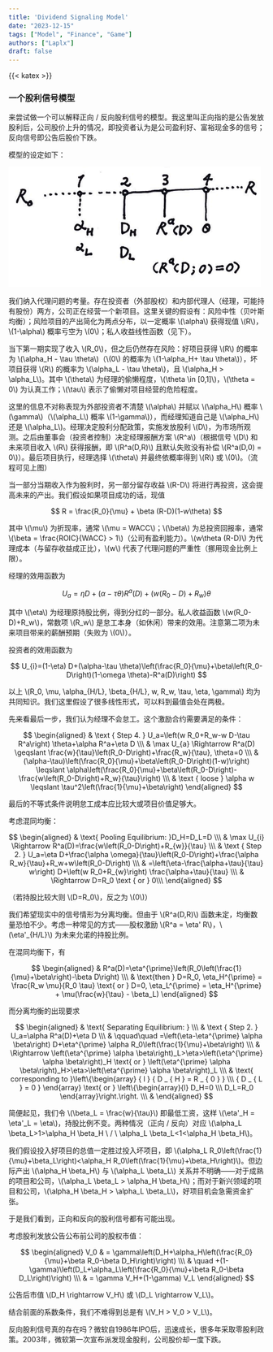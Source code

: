 ```yaml
---
title: 'Dividend Signaling Model'
date: "2023-12-15"
tags: ["Model", "Finance", "Game"]
authors: ["Laplx"]
draft: false
---
```

{{< katex >}}
### 一个股利信号模型

来尝试做一个可以解释正向 / 反向股利信号的模型。我这里叫正向指的是公告发放股利后，公司股价上升的情况，即投资者认为是公司盈利好、富裕现金多的信号；反向信号即公告后股价下跌。

模型的设定如下：

![](./23.12.15.png)

我们纳入代理问题的考量。存在投资者（外部股权）和内部代理人（经理，可能持有股份）两方，公司正在经营一个新项目。这里关键的假设有：风险中性（贝叶斯均衡）；风险项目的产出简化为两点分布，以一定概率 \\(\alpha\\) 获得现值 \\(R\\)，\\(1-\alpha\\) 概率亏空为 \\(0\\)；私人收益线性函数（见下）。

当下第一期实现了收入 \\(R_0\\)，但之后仍然存在风险：好项目获得 \\(R\\) 的概率为 \\(\alpha_H - \tau \theta\\)（\\(0\\) 的概率为 \\(1-\alpha_H+ \tau \theta\\)），坏项目获得 \\(R\\) 的概率为 \\(\alpha_L - \tau \theta\\)，且 \\(\alpha_H > \alpha_L\\)。其中 \\(\theta\\) 为经理的偷懒程度，\\(\theta \in [0,1]\\)，\\(\theta = 0\\) 为认真工作；\\(\tau\\) 表示了偷懒对项目经营的危险程度。

这里的信息不对称表现为外部投资者不清楚 \\(\alpha\\) 并赋以 \\(\alpha_H\\) 概率 \\(\gamma\\)（\\(\alpha_L\\) 概率 \\(1-\gamma\\)），而经理知道自己是 \\(\alpha_H\\) 还是 \\(\alpha_L\\)。经理决定股利分配政策，实施发放股利 \\(D\\)，为市场所观测。之后由董事会（投资者控制）决定经理报酬方案 \\(R^a\\)（根据信号 \\(D\\) 和未来项目收入 \\(R\\) 获得报酬，即 \\(R^a(D,R)\\) 且默认失败没有补偿 \\(R^a(D,0) = 0\\)）。最后项目执行，经理选择 \\(\theta\\) 并最终依概率得到 \\(R\\) 或 \\(0\\)。（流程可见上图）

当一部分当期收入作为股利时，另一部分留存收益 \\(R-D\\) 将进行再投资，这会提高未来的产出。我们假设如果项目成功的话，现值

$$
R = \frac{R_0}{\mu} + \beta (R-D)(1-w\theta)
$$

其中 \\(\mu\\) 为折现率，通常 \\(\mu = WACC\\)；\\(\beta\\) 为总投资回报率，通常 \\(\beta = \frac{ROIC}{WACC} > 1\\)（公司有盈利能力）。\\(w\theta (R-D)\\) 为代理成本（与留存收益成正比），\\(w\\) 代表了代理问题的严重性（挪用现金比例上限）。

经理的效用函数为 

$$
U_a=\eta D+(\alpha-\tau \theta) R^a(D)+ \left(w\left(R_0-D\right)+R_w\right) \theta
$$

其中 \\(\eta\\) 为经理原持股比例，得到分红的一部分。私人收益函数 \\(w(R_0-D)+R_w\\)，常数项 \\(R_w\\) 是怠工本身（如休闲）带来的效用。注意第二项为未来项目带来的薪酬预期（失败为 \\(0\\)）。

投资者的效用函数为

$$
U_{i}=(1-\eta) D+(\alpha-\tau \theta)\left(\frac{R_0}{\mu}+\beta\left(R_0-D\right)(1-\omega \theta)-R^a(D)\right)
$$

以上 \\(R_0, \mu, \alpha_{H/L}, \beta_{H/L}, w, R_w, \tau, \eta, \gamma\\) 均为共同知识。我们这里假设了很多线性形式，可以料到最值会处在两极。

先来看最后一步，我们认为经理不会怠工。这个激励合约需要满足的条件：

$$
\begin{aligned}
& \text { Step 4. } U_a=\left(w R_0+R_w-w D-\tau R^a\right) \theta+\alpha R^a+\eta D \\\
& \max U_{a} \Rightarrow R^a(D) \geqslant \frac{w}{\tau}\left(R_0-D\right)+\frac{R_w}{\tau}, \theta=0 \\\
& (\alpha-\tau)\left(\frac{R_0}{\mu}+\beta\left(R_0-D\right)(1-w)\right) \leqslant \alpha\left(\frac{R_0}{\mu}+\beta\left(R_0-D\right)-\frac{w\left(R_0-D\right)+R_w}{\tau}\right) \\\
& \text { loose } \alpha w \leqslant \tau^2\left(\frac{1}{\mu}+\beta\right)
\end{aligned}
$$

最后的不等式条件说明怠工成本应比较大或项目价值足够大。

考虑混同均衡：

$$
\begin{aligned}
& \text{ Pooling Equilibrium: }D_H=D_L=D \\\
& \max U_{i} \Rightarrow R^a(D)=\frac{w\left(R_0-D\right)+R_{w}}{\tau} \\\
& \text { Step 2. } U_a=\eta D+\frac{\alpha \omega}{\tau}\left(R_0-D\right)+\frac{\alpha R_w}{\tau}+R_w+w\left(R_0-D\right) \\\
& =\left(\eta-\frac{\alpha+\tau}{\tau} w\right) D+\left(w R_0+R_{w}\right) \frac{\alpha+\tau}{\tau} \\\
& \Rightarrow D=R_0 \text { or } 0\\\
\end{aligned}
$$

（若持股比较大则 \\(D=R_0\\)，反之为 \\(0\\)）

我们希望现实中的信号情形为分离均衡。但由于 \\(R^a(D,R)\\) 函数未定，均衡数量恐怕不少。考虑一种常见的方式——股权激励 \\(R^a = \eta' R\\)，\\(\eta'_{H/L}\\) 为未来允诺的持股比例。

在混同均衡下，有

$$
\begin{aligned}
& R^a(D)=\eta^{\prime}\left(R_0\left(\frac{1}{\mu}+\beta\right)-\beta D\right) \\\
& \text{then } D=R_0, \eta_H^{\prime} = \frac{R_w \mu}{R_0 \tau} \text{ or }  D=0, \eta_L^{\prime} = \eta_H^{\prime} + \mu(\frac{w}{\tau} - \beta_L)
\end{aligned}
$$

而分离均衡的出现要求

$$
\begin{aligned}
& \text{ Separating Equilibrium: } \\\
& \text { Step 2. } U_a=\alpha R^a(D)+\eta D \\\
& \qquad\quad =\left(\eta-\eta^{\prime} \alpha \beta\right) D+\eta^{\prime} \alpha R_0\left(\frac{1}{\mu}+\beta\right) \\\
& \Rightarrow \left(\eta^{\prime} \alpha \beta\right)_L>\eta>\left(\eta^{\prime} \alpha \beta\right)_H \text{ or } \left(\eta^{\prime} \alpha \beta\right)_H>\eta>\left(\eta^{\prime} \alpha \beta\right)_L \\\
& \text{ corresponding to }\left\{\begin{array} { l } 
{ D _ { H } = R _ { 0 } } \\\
{ D _ { L } = 0 }
\end{array} \text{ or } \left\{\begin{array}{l}
D_H=0 \\\
D_L=R_0
\end{array}\right.\right. \\\
&
\end{aligned}
$$

简便起见，我们令 \\(\beta_L = \frac{w}{\tau}\\) 即最低工资，这样 \\(\eta'_H = \eta'_L = \eta\\)，持股比例不变。两种情况（正向 / 反向）对应 \\(\alpha_L \beta_L>1>\alpha_H \beta_H \ / \ \alpha_L \beta_L<1<\alpha_H \beta_H\\)。

我们假设投入好项目的总值一定胜过投入坏项目，即 \\(\alpha_L R_0\left(\frac{1}{\mu}+\beta_L\right)<\alpha_H R_0\left(\frac{1}{\mu}+\beta_H\right)\\)。但边际产出 \\(\alpha_H \beta_H\\) 与 \\(\alpha_L \beta_L\\) 关系并不明确——对于成熟的项目和公司，\\(\alpha_L \beta_L > \alpha_H \beta_H\\)；而对于新兴领域的项目和公司，\\(\alpha_H \beta_H > \alpha_L \beta_L\\)，好项目机会急需资金扩张。

于是我们看到，正向和反向的股利信号都有可能出现。

考虑股利发放公告公布前公司的股权市值：

$$
\begin{aligned}
V_0 & = \gamma\left(D_H+\alpha_H\left(\frac{R_0}{\mu}+\beta R_0-\beta D_H\right)\right) \\\
& \quad +(1-\gamma)\left(D_L+\alpha_L\left(\frac{R_0}{\mu}+\beta R_0-\beta D_L\right)\right) \\\
& = \gamma V_H+(1-\gamma) V_L
\end{aligned}
$$

公告后市值 \\(D_H \rightarrow V_H\\) 或 \\(D_L \rightarrow V_L\\)。

结合前面的系数条件，我们不难得到总是有 \\(V_H > V_0 > V_L\\)。

反向股利信号真的存在吗？微软自1986年IPO后，迅速成长，很多年采取零股利政策。2003年，微软第一次宣布派发现金股利，公司股价却一度下跌。
